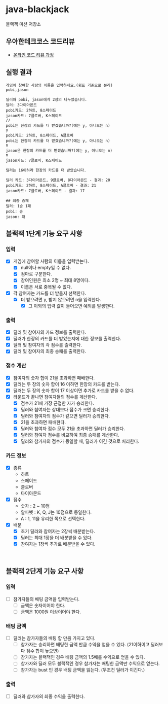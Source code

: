 # java-blackjack

블랙잭 미션 저장소

## 우아한테크코스 코드리뷰

- [온라인 코드 리뷰 과정](https://github.com/woowacourse/woowacourse-docs/blob/master/maincourse/README.md)

## 실행 결과

```
게임에 참여할 사람의 이름을 입력하세요.(쉼표 기준으로 분리)
pobi,jason

딜러와 pobi, jason에게 2장의 나누었습니다.
딜러: 3다이아몬드
pobi카드: 2하트, 8스페이드
jason카드: 7클로버, K스페이드
//
pobi는 한장의 카드를 더 받겠습니까?(예는 y, 아니오는 n)
y
pobi카드: 2하트, 8스페이드, A클로버
pobi는 한장의 카드를 더 받겠습니까?(예는 y, 아니오는 n)
n
jason은 한장의 카드를 더 받겠습니까?(예는 y, 아니오는 n)
n
jason카드: 7클로버, K스페이드

딜러는 16이하라 한장의 카드를 더 받았습니다.

딜러 카드: 3다이아몬드, 9클로버, 8다이아몬드 - 결과: 20
pobi카드: 2하트, 8스페이드, A클로버 - 결과: 21
jason카드: 7클로버, K스페이드 - 결과: 17

## 최종 승패
딜러: 1승 1패
pobi: 승
jason: 패
```

## 블랙잭 1단계 기능 요구 사항

### 입력

- [x] 게임에 참여할 사람의 이름을 입력받는다.
    - [x] null이나 empty일 수 없다.
    - [x] 컴마로 구분한다.
    - [x] 참여인원은 최소 2명 ~ 최대 8명이다.
    - [x] 이름은 서로 중복될 수 없다.
- [x] 각 참여자는 카드를 더 받을지 선택한다.
    - [x] 더 받으려면 y, 받지 않으려면 n을 입력한다.
        - [x] 그 이외의 입력 값이 들어오면 예외를 발생한다.

### 출력

- [x] 딜러 및 참여자의 카드 정보를 출력한다.
- [x] 딜러가 한장의 카드를 더 받았는지에 대한 정보를 출력한다.
- [x] 딜러 및 참여자의 각 점수를 출력한다.
- [x] 딜러 및 참여자의 최종 승패를 출력한다.

### 점수 계산

- [x] 참여자의 숫자 합이 21을 초과하면 패배한다.
- [x] 딜러는 두 장의 숫자 합이 16 이하면 한장의 카드를 받는다.
- [x] 딜러는 두 장의 숫자 합이 17 이상이면 추가로 카드를 받을 수 없다.
- [x] 라운드가 끝나면 참여자들의 점수를 계산한다.
    - [x] 점수가 21에 가장 근접한 자가 승리한다.
    - [x] 딜러와 참여자는 상대보다 점수가 크면 승리한다.
    - [x] 딜러와 참여자의 점수가 같으면 딜러가 승리한다.
    - [x] 21을 초과하면 패배한다.
    - [x] 딜러와 참여자 점수 모두 21을 초과하면 딜러가 승리한다.
    - [x] 딜러와 참여자 점수를 비교하여 최종 승패를 계산한다.
    - [x] 딜러와 참가자의 점수가 동일할 때, 딜러가 이긴 것으로 처리한다.

### 카드 정보

- [x] 종류
    - 하트
    - 스페이드
    - 클로버
    - 다이아몬드
- [x] 점수
    - 숫자 : 2 ~ 10점
    - 알파벳 : K, Q, J는 10점으로 통일한다.
    - A : 1, 11을 유리한 쪽으로 선택한다.
- [x] 배분
    - [x] 초기 딜러와 참여자는 2장씩 배분받는다.
    - [x] 딜러는 최대 1장을 더 배분받을 수 있다.
    - [x] 참여자는 1장씩 추가로 배분받을 수 있다.

<br>

## 블랙잭 2단계 기능 요구 사항

### 입력

- [ ] 참가자들의 배팅 금액을 입력받는다.
    - [ ] 금액은 숫자이어야 한다.
    - [ ] 금액은 1000원 이상이어야 한다.

### 배팅 금액

- [ ] 딜러는 참가자들의 배팅 합 만큼 가지고 있다.
    - [ ] 참가자는 승리하면 배팅한 금액 만큼 수익을 얻을 수 있다. (21이하이고 딜러보다 점수 합이 높으면)
    - [ ] 참가자는 블랙잭인 경우 배팅 금액의 1.5배를 수익으로 얻을 수 있다.
    - [ ] 참가자와 딜러 모두 블랙잭인 경우 참가자는 배팅한 금액만 수익으로 얻는다.
    - [ ] 참가자는 bust 인 경우 배팅 금액을 잃는다. (무조건 딜러가 이긴다.)

### 출력

- [ ] 딜러와 참가자의 최종 수익을 출력한다.
